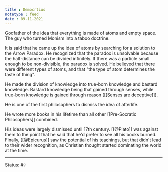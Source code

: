 ```yaml
---
title : Democrtius
notetype : feed
date : 09-11-2021
---
```



Godfather of the idea that everything is made of atoms and empty space. The guy who turned Monism into a taboo doctrine.

It is said that he came up the idea of atoms by searching for a solution to the Arrow Paradox. He recognized that the paradox is unsolvable because the half-distance can be divided infinitely. If there was a particle small enough to be non-divisible, the paradox is solved. He believed that there were different types of atoms, and that "the type of atom determines the taste of thing".

He made the division of knowledge into true-born knowledge and bastard knowledge. Bastard knowledge being that gained through senses, while true-born knowledge is gained through reason ([[Senses are deceptive]]).

He is one of the first philosophers to dismiss the idea of afterlife. 

He wrote more books in his lifetime than all other [[Pre-Socratic Philosophers]] combined.

His ideas were largely dismissed until 17th century. [[@Plato]] was against them to the point that he said that he'd prefer to see all his books burned. Finally, [[@Epicurus]] saw the potential of his teachings, but that didn't lead to their wider recognition, as Christian thought started dominating the world at the time.



-----

Status: #💡 


